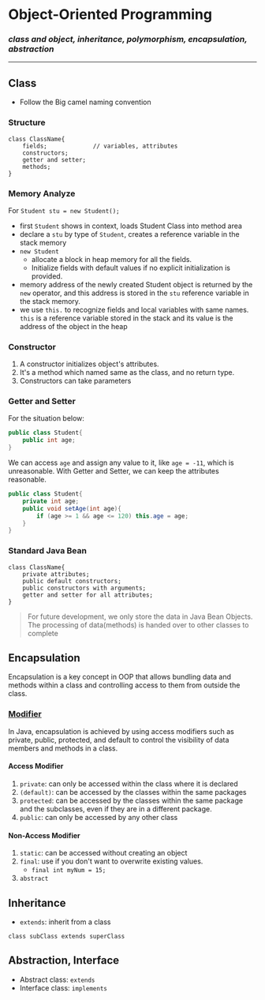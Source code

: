 # Object-Oriented Programming
### *class and object, inheritance, polymorphism, encapsulation, abstraction*

---
## Class
- Follow the Big camel naming convention

### Structure
```
class ClassName{
    fields;             // variables, attributes
    constructors;
    getter and setter;
    methods;
}
```

### Memory Analyze
For `Student stu = new Student();`
- first `Student` shows in context, loads Student Class into method area
- declare a `stu` by type of `Student`, creates a reference variable in the stack memory
- `new Student` 
  - allocate a block in heap memory for all the fields. 
  - Initialize fields with default values if no explicit initialization is provided. 
- memory address of the newly created Student object is returned by the `new` operator, and this address is stored in the `stu` reference variable in the stack memory.
- we use `this.` to recognize fields and local variables with same names. `this` is a reference variable stored in the stack and its value is the address of the object in the heap

### Constructor
1. A constructor initializes object's attributes.
2. It's a method which named same as the class, and no return type. 
3. Constructors can take parameters 

### Getter and Setter
For the situation below:
```java
public class Student{
    public int age;
}
```
We can access `age` and assign any value to it, like `age = -11`, which is unreasonable.
With Getter and Setter, we can keep the attributes reasonable.
```java
public class Student{
    private int age;
    public void setAge(int age){
        if (age >= 1 && age <= 120) this.age = age;
    }
}
```

### Standard Java Bean
```
class ClassName{
    private attributes;             
    public default constructors;
    public constructors with arguments;
    getter and setter for all attributes;
}
```
> For future development, we only store the data in Java Bean Objects.
> The processing of data(methods) is handed over to other classes to complete

## Encapsulation
Encapsulation is a key concept in OOP that allows bundling data and methods within a class and controlling access to them from outside the class.

### [Modifier](https://www.w3schools.com/java/java_modifiers.asp)
In Java, encapsulation is achieved by using access modifiers such as private, public, protected,
and default to control the visibility of data members and methods in a class.
#### Access Modifier
1. `private`: can only be accessed within the class where it is declared
2. `(default)`: can be accessed by the classes within the same packages
3. `protected`: can be accessed by the classes within the same package and the subclasses, even if they are in a different package.
4. `public`: can only be accessed by any other class
#### Non-Access Modifier
1. `static`: can be accessed without creating an object
2. `final`: use if you don't want to overwrite existing values.
    - `final int myNum = 15;`
3. `abstract`

## Inheritance
- `extends`: inherit from a class  
```
class subClass extends superClass
```

## Abstraction, Interface
- Abstract class: `extends`
- Interface class: `implements`

